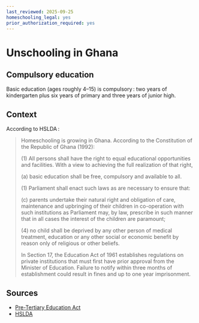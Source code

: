 ```yaml
---
last_reviewed: 2025-09-25
homeschooling_legal: yes
prior_authorization_required: yes
---
```

# Unschooling in Ghana

## Compulsory education

Basic education (ages roughly 4–15) is compulsory : two years of kindergarten plus six years of primary and three years of junior high.

## Context

According to HSLDA :

> Homeschooling is growing in Ghana. According to the Constitution of the Republic of Ghana (1992):
>
> (1) All persons shall have the right to equal educational opportunities and facilities. With a view to achieving the full realization of that right,
> 
> (a) basic education shall be free, compulsory and available to all.
>
> (1) Parliament shall enact such laws as are necessary to ensure that:
> 
> (c) parents undertake their natural right and obligation of care, maintenance and upbringing of their children in co-operation with such institutions as Parliament may, by law, prescribe in such manner that in all cases the interest of the children are paramount;
>
> (4) no child shall be deprived by any other person of medical treatment, education or any other social or economic benefit by reason only of religious or other beliefs.
>
> In Section 17, the Education Act of 1961 establishes regulations on private institutions that must first have prior approval from the Minister of Education. Failure to notify within three months of establishment could result in fines and up to one year imprisonment. 

## Sources

- [Pre-Tertiary Education Act](https://www.scribd.com/document/872897277/PreTertiary-Education-Act-2020)
- [HSLDA](https://hslda.org/post/ghana)
